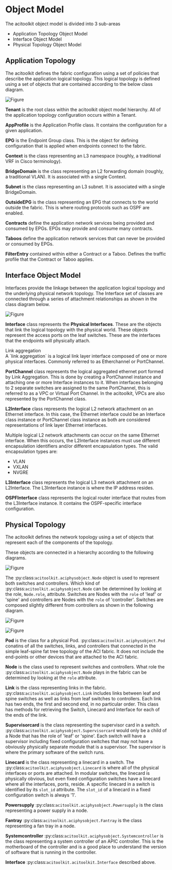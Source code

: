 Object Model
============

The acitoolkit object model is divided into 3 sub-areas

* Application Topology Object Model
* Interface Object Model
* Physical Topology Object Model

Application Topology
--------------------
The acitoolkit defines the fabric configuration using a set of policies that describe the application logical topology.  This logical topology is defined using a set of objects that are contained according to the below class diagram.

![Figure](/posts/files/aci/apptopo.png)
	   
**Tenant** is the root class within the acitoolkit object model hierarchy.  All of the application topology configuration occurs within a Tenant.

**AppProfile** is the Application Profile class.  It contains the configuration for a given application.

**EPG** is the Endpoint Group class.  This is the object for defining configuration that is applied when endpoints connect to the fabric.

**Context** is the class representing an L3 namespace (roughly, a traditional VRF in Cisco terminology).

**BridgeDomain** is the class representing an L2 forwarding domain (roughly, a traditional VLAN).  It is associated with a single Context.

**Subnet** is the class representing an L3 subnet.  It is associated with a single BridgeDomain.

**OutsideEPG** is the class representing an EPG that connects to the world outside the fabric.  This is where routing protocols such as OSPF are enabled.

**Contracts** define the application network services being provided and consumed by EPGs.  EPGs may provide and consume many contracts.

**Taboos** define the application network services that can never be provided or consumed by EPGs.

**FilterEntry** contained within either a Contract or a Taboo.  Defines the traffic profile that the Contract or Taboo applies.

Interface Object Model
----------------------
Interfaces provide the linkage between the application logical topology and the underlying physical network topology.  The Interface set of classes are connected through a series of attachment relationships as shown in the class diagram below.

![Figure](/posts/files/aci/interfacemodel.png)

**Interface** class represents the **Physical Interfaces**.  These are the objects that link the logical topology with the physical world.  These objects represent the access ports on the leaf switches.  These are the interfaces that the endpoints will physically attach.

<div class="ui message">
  <div class="ui header">Link aggregation</div>
   A `link aggregation` is a logical link layer interface composed of
   one or more physical interfaces. Commonly referred to as
   Etherchannel or PortChannel.
</div>
   

**PortChannel** class represents the logical aggregated ethernet port formed by Link Aggregation.  This is done by creating a PortChannel instance and attaching one or more Interface instances to it.  When interfaces belonging to 2 separate switches are assigned to the same PortChannel, this is referred to as a VPC or Virtual Port Channel. In the acitoolkit, VPCs are also represented by the PortChannel class.

**L2Interface** class represents the logical L2 network attachment on an Ethernet interface.  In this case, the Ethernet interface could be an Interface class instance or PortChannel class instance as both are considered representations of link layer Ethernet interfaces.

Multiple logical L2 network attachments can occur on the same Ethernet interface.  When this occurs, the L2Interface instances must use different encapsulation identifiers and/or different encapsulation types.  The valid encapsulation types are:

* VLAN
* VXLAN
* NVGRE

**L3Interface** class represents the logical L3 network attachment on an L2Interface.  The L3Interface instance is where the IP address resides.

**OSPFInterface** class represents the logical router interface that routes from the L3Interface instance.  It contains the OSPF-specific interface configuration.

Physical Topology
-----------------
The acitoolkit defines the network topology using a set of objects that represent each of the components of the topology. 

These objects are connected in a hierarchy according to the following diagrams.

![Figure](/posts/files/aci/objectModelTop.png)

The :py:class:`acitoolkit.aciphysobject.Node` object is used to represent both switches and controllers.
Which kind of :py:class:`acitoolkit.aciphysobject.Node` can be determined by looking at the role, ``Node.role``,
attribute.  Switches are Nodes with the ``role`` of 'leaf' or 'spine'
and controllers are Nodes with the ``role`` of 'controller'.  Switches
are composed slightly different from controllers as shown in the
following diagram.

![Figure](/posts/files/aci/objectModelSwitch.png)

![Figure](/posts/files/aci/objectModelController.png)
	   
**Pod** is the class for a physical Pod.  :py:class:`acitoolkit.aciphysobject.Pod` conatins of all the
switches, links, and controllers that connected in the simple leaf-spine fat tree topology of the ACI fabric.  It does not include the end-points or other devices that are attached to the ACI fabric.

**Node** is the class used to represent switches and controllers.
What role the :py:class:`acitoolkit.aciphysobject.Node` plays in the fabric can be determined by looking at
the ``role`` attribute.

**Link** is the class representing links in the fabric.  :py:class:`acitoolkit.aciphysobject.Link` includes links between leaf and spine switches as well as links from leaf switches to controllers.  Each link has two ends, the first and second end, in no particular order.  This class has methods for retrieving the Switch, Linecard and Interface for each of the ends of the link.

**Supervisorcard** is the class representing the supervisor card in a switch. :py:class:`acitoolkit.aciphysobject.Supervisorcard` would only be a child of a Node that has the role of 'leaf' or 'spine'.  Each switch will have a supervisor including fixed configuration switches that may not have a obviously physically separate module that is a supervisor.  The supervisor is where the primary software of the switch runs.

**Linecard** is the class representing a linecard in a switch.  The :py:class:`acitoolkit.aciphysobject.Linecard` is where all of the physical interfaces or ports are attached.  In modular switches, the linecard is physically obvious, but even fixed configuration switches have a linecard where all the interfaces, ports, reside.  A specific linecard in a switch is identified by its ``slot_id`` attribute.  The ``slot_id`` of a linecard in a fixed configuration switch is always '1'.

**Powersupply** :py:class:`acitoolkit.aciphysobject.Powersupply` is the class representing a power supply in a node.

**Fantray** :py:class:`acitoolkit.aciphysobject.Fantray` is the class representing a fan tray in a node.

**Systemcontroller** :py:class:`acitoolkit.aciphysobject.Systemcontroller` is the class representing a system controller of an APIC controller.  This is the motherboard of the controller and is a good place to understand the version of software that is running in the controller.

**Interface** :py:class:`acitoolkit.acitoolkit.Interface` described above.